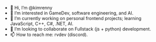 - 👋 Hi, I’m @kimrenny
- 👀 I’m interested in GameDev, software engineering, and AI.
- 🌱 I’m currently working on personal frontend projects; learning JavaScript, C++, C#, .NET, AI.
- 💞️ I’m looking to collaborate on Fullstack (js + python) development.
- 📫 How to reach me: rvdev (discord).

<!---
kimrenny/kimrenny is a ✨ special ✨ repository because its `README.md` (this file) appears on your GitHub profile.
You can click the Preview link to take a look at your changes.
--->
